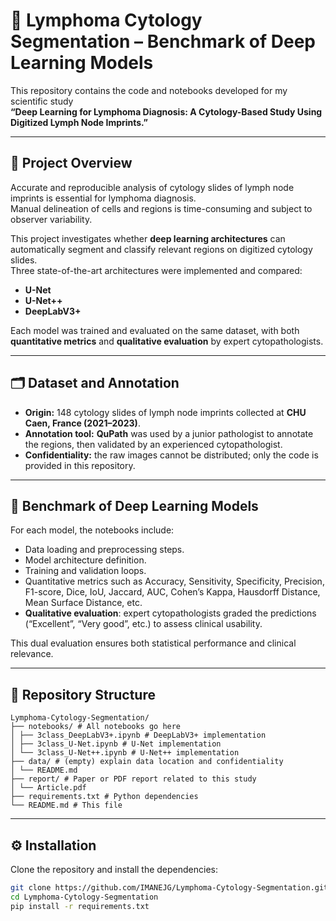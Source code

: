 # 🧫 Lymphoma Cytology Segmentation – Benchmark of Deep Learning Models

This repository contains the code and notebooks developed for my scientific study  
**“Deep Learning for Lymphoma Diagnosis: A Cytology-Based Study Using Digitized Lymph Node Imprints.”**

---

## 📝 Project Overview

Accurate and reproducible analysis of cytology slides of lymph node imprints is essential for lymphoma diagnosis.  
Manual delineation of cells and regions is time-consuming and subject to observer variability.

This project investigates whether **deep learning architectures** can automatically segment and classify relevant regions on digitized cytology slides.  
Three state-of-the-art architectures were implemented and compared:

- **U-Net**
- **U-Net++**
- **DeepLabV3+**

Each model was trained and evaluated on the same dataset, with both **quantitative metrics** and **qualitative evaluation** by expert cytopathologists.

---

## 🗂️ Dataset and Annotation

- **Origin:** 148 cytology slides of lymph node imprints collected at **CHU Caen, France (2021–2023)**.  
- **Annotation tool:** **QuPath** was used by a junior pathologist to annotate the regions, then validated by an experienced cytopathologist.  
- **Confidentiality:** the raw images cannot be distributed; only the code is provided in this repository.

---

## 🧪 Benchmark of Deep Learning Models

For each model, the notebooks include:

- Data loading and preprocessing steps.
- Model architecture definition.
- Training and validation loops.
- Quantitative metrics such as Accuracy, Sensitivity, Specificity, Precision, F1-score, Dice, IoU, Jaccard, AUC, Cohen’s Kappa, Hausdorff Distance, Mean Surface Distance, etc.
- **Qualitative evaluation**: expert cytopathologists graded the predictions (“Excellent”, “Very good”, etc.) to assess clinical usability.

This dual evaluation ensures both statistical performance and clinical relevance.

---

## 📂 Repository Structure

```
Lymphoma-Cytology-Segmentation/
├── notebooks/ # All notebooks go here
│ ├── 3class_DeepLabV3+.ipynb # DeepLabV3+ implementation
│ ├── 3class_U-Net.ipynb # U-Net implementation
│ └── 3class_U-Net++.ipynb # U-Net++ implementation
├── data/ # (empty) explain data location and confidentiality
│ └── README.md
├── report/ # Paper or PDF report related to this study
│ └── Article.pdf
├── requirements.txt # Python dependencies
└── README.md # This file
```

---

## ⚙️ Installation

Clone the repository and install the dependencies:

```bash
git clone https://github.com/IMANEJG/Lymphoma-Cytology-Segmentation.git
cd Lymphoma-Cytology-Segmentation
pip install -r requirements.txt
